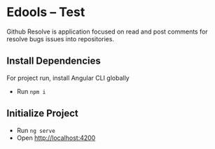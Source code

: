 # Edools – Test
Github Resolve is application focused on read and post comments for resolve bugs issues into repositories.

## Install Dependencies
For project run, install Angular CLI globally

- Run `npm i`

## Initialize Project

- Run `ng serve`
- Open [http://localhost:4200](http://localhost:4200)
